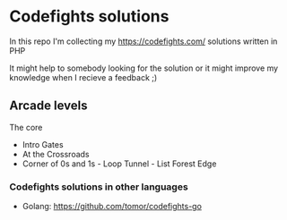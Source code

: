 Codefights solutions
============================
In this repo I'm collecting my https://codefights.com/ solutions written in PHP

It might help to somebody looking for the solution or it might improve my knowledge when I recieve a feedback ;)

## Arcade levels
The core
- Intro Gates
- At the Crossroads
- Corner of 0s and 1s - Loop Tunnel - List Forest Edge


### Codefights solutions in other languages
- Golang: https://github.com/tomor/codefights-go
